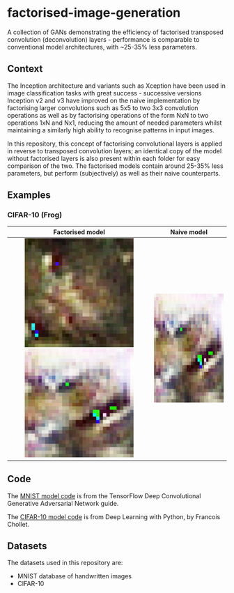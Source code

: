 # factorised-image-generation
A collection of GANs demonstrating the efficiency of factorised transposed convolution (deconvolution) layers - performance is comparable to conventional model architectures, with ~25-35% less parameters.

## Context
The Inception architecture and variants such as Xception have been used in image classification tasks with great success - successive versions Inception v2 and v3 have improved on the naive implementation by factorising larger convolutions such as 5x5 to two 3x3 convolution operations as well as by factorising operations of the form NxN to two operations 1xN and Nx1, reducing the amount of needed parameters whilst maintaining a similarly high ability to recognise patterns in input images.

In this repository, this concept of factorising convolutional layers is applied in reverse to transposed convolution layers; an identical copy of the model without factorised layers is also present within each folder for easy comparison of the two. The factorised models contain around 25-35% less parameters, but perform (subjectively) as well as their naive counterparts.

## Examples

### CIFAR-10 (Frog)
Factorised model             |  Naive model
:-------------------------:|:-------------------------:
<img src="examples/cifar-10/factorised_generated_frog9800.png" width="250" height="250"/> <img src="examples/cifar-10/factorised_generated_frog9900.png" width="250" height="250"/>  |  <img src="examples/cifar-10/factorised_generated_frog9900.png" width="250" height="250"/>


## Code
The [MNIST model code](https://www.tensorflow.org/tutorials/generative/dcgan) is from the TensorFlow Deep Convolutional Generative Adversarial Network guide.

The [CIFAR-10 model code](https://colab.research.google.com/github/fchollet/deep-learning-with-python-notebooks/blob/master/chapter12_part05_gans.ipynb) is from Deep Learning with Python, by Francois Chollet.

## Datasets
The datasets used in this repository are:
- MNIST database of handwritten images
- CIFAR-10
